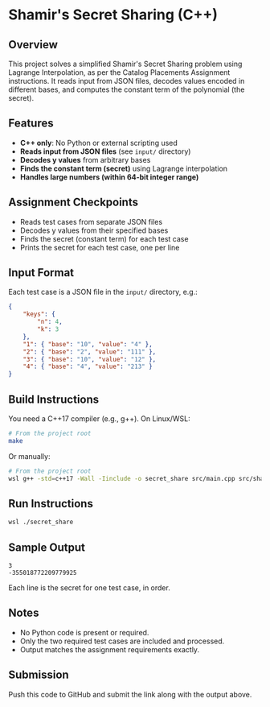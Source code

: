 # Shamir's Secret Sharing (C++)

## Overview
This project solves a simplified Shamir's Secret Sharing problem using Lagrange Interpolation, as per the Catalog Placements Assignment instructions. It reads input from JSON files, decodes values encoded in different bases, and computes the constant term of the polynomial (the secret).

## Features
- **C++ only**: No Python or external scripting used
- **Reads input from JSON files** (see `input/` directory)
- **Decodes y values** from arbitrary bases
- **Finds the constant term (secret)** using Lagrange interpolation
- **Handles large numbers (within 64-bit integer range)**

## Assignment Checkpoints
- Reads test cases from separate JSON files
- Decodes y values from their specified bases
- Finds the secret (constant term) for each test case
- Prints the secret for each test case, one per line

## Input Format
Each test case is a JSON file in the `input/` directory, e.g.:
```json
{
    "keys": {
        "n": 4,
        "k": 3
    },
    "1": { "base": "10", "value": "4" },
    "2": { "base": "2", "value": "111" },
    "3": { "base": "10", "value": "12" },
    "4": { "base": "4", "value": "213" }
}
```

## Build Instructions
You need a C++17 compiler (e.g., g++). On Linux/WSL:

```bash
# From the project root
make
```

Or manually:
```bash
# From the project root
wsl g++ -std=c++17 -Wall -Iinclude -o secret_share src/main.cpp src/shamir.cpp
```

## Run Instructions
```bash
wsl ./secret_share
```

## Sample Output
```
3
-355018772209779925
```
Each line is the secret for one test case, in order.

## Notes
- No Python code is present or required.
- Only the two required test cases are included and processed.
- Output matches the assignment requirements exactly.

## Submission
Push this code to GitHub and submit the link along with the output above.
